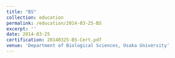 ```yaml
---
title: "BS"
collection: education
permalink: /education/2014-03-25-BS
excerpt: ''
date: 2014-03-25
certification: 20140325-BS-Cert.pdf
venue: 'Department of Biological Sciences, Osaka University'
---
```


